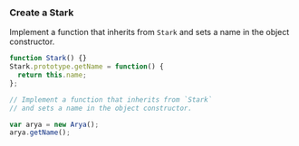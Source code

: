 ### Create a Stark

Implement a function that inherits from `Stark` and sets a name in the object constructor.

```js
function Stark() {}
Stark.prototype.getName = function() {
  return this.name;
};

// Implement a function that inherits from `Stark`
// and sets a name in the object constructor.

var arya = new Arya();
arya.getName();
```
